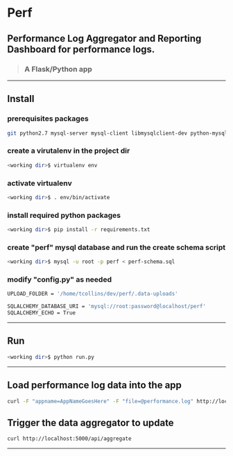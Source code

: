 **Perf**
=========
## Performance Log Aggregator and Reporting Dashboard for performance logs. ##

> ### A Flask/Python app ###


----------

## Install ##


### prerequisites packages ###
```sh
git python2.7 mysql-server mysql-client libmysqlclient-dev python-mysqldb python-dev
```


### create a virutalenv in the project dir   ###
```sh
<working dir>$ virtualenv env
```


### activate virtualenv   ###
```sh
<working dir>$ . env/bin/activate
```

		
### install required python packages  ###
```sh
<working dir>$ pip install -r requirements.txt
```


### create "perf" mysql database and run the create schema script ### 
```sh
<working dir>$ mysql -u root -p perf < perf-schema.sql
```

### modify "config.py" as needed ###
```sh
UPLOAD_FOLDER = '/home/tcollins/dev/perf/.data-uploads'

SQLALCHEMY_DATABASE_URI = 'mysql://root:password@localhost/perf'
SQLALCHEMY_ECHO = True
```

----------

## Run ###

```sh
<working dir>$ python run.py
```

----------

## Load performance log data into the app ##

```sh
curl -F "appname=AppNameGoesHere" -F "file=@performance.log" http://localhost:5000/api/upload-data
```

## Trigger the data aggregator to update ##
```sh
curl http://localhost:5000/api/aggregate
```

----------